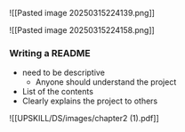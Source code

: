 ![[Pasted image 20250315224139.png]]

![[Pasted image 20250315224158.png]]

### Writing a README
- need to be descriptive
	- Anyone should understand the project
- List of the contents
- Clearly explains the project to others

![[UPSKILL/DS/images/chapter2 (1).pdf]]


